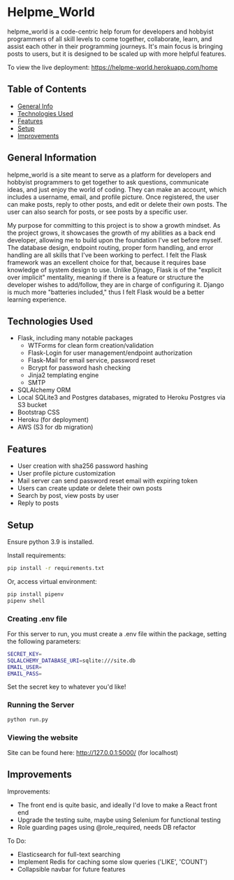 # Helpme_World
helpme_world is a code-centric help forum for developers and hobbyist programmers of all skill levels to come together, collaborate, learn, and assist each other in their programming journeys. It's main focus is bringing posts to users, but it is designed to be scaled up with more helpful features.

To view the live deployment: https://helpme-world.herokuapp.com/home


## Table of Contents
* [General Info](#general-information)
* [Technologies Used](#technologies-used)
* [Features](#features)
* [Setup](#setup)
* [Improvements](#improvements)


## General Information
helpme_world is a site meant to serve as a platform for developers and hobbyist programmers to get together to ask questions, communicate ideas, and just enjoy the world of coding. They can make an account, which includes a username, email, and profile picture. Once registered, the user can make posts, reply to other posts, and edit or delete their own posts. The user can also search for posts, or see posts by a specific user.

My purpose for committing to this project is to show a growth mindset. As the project grows, it showcases the growth of my abilities as a back end developer, allowing me to build upon the foundation I've set before myself. The database design, endpoint routing, proper form handling, and error handling are all skills that I've been working to perfect. I felt the Flask framework was an excellent choice for that, because it requires base knowledge of system design to use. Unlike Djnago, Flask is of the "explicit over implicit" mentality, meaning if there is a feature or structure the developer wishes to add/follow, they are in charge of configuring it. Django is much more "batteries included," thus I felt Flask would be a better learning experience.


## Technologies Used
- Flask, including many notable packages
    - WTForms for clean form creation/validation
    - Flask-Login for user management/endpoint authorization
    - Flask-Mail for email service, password reset
    - Bcrypt for password hash checking
    - Jinja2 templating engine
    - SMTP
- SQLAlchemy ORM
- Local SQLite3 and Postgres databases, migrated to Heroku Postgres via S3 bucket
- Bootstrap CSS
- Heroku (for deployment)
- AWS (S3 for db migration)


## Features
- User creation with sha256 password hashing
- User profile picture customization
- Mail server can send password reset email with expiring token
- Users can create update or delete their own posts
- Search by post, view posts by user
- Reply to posts


## Setup
Ensure python 3.9 is installed.

Install requirements:
```bash
pip install -r requirements.txt
```

Or, access virtual environment:
```bash
pip install pipenv
pipenv shell
```

### Creating .env file
For this server to run, you must create a .env file within the package, setting the following parameters:
```bash
SECRET_KEY=
SQLALCHEMY_DATABASE_URI=sqlite:///site.db
EMAIL_USER=
EMAIL_PASS=
```
Set the secret key to whatever you'd like!

### Running the Server

```bash
python run.py
```

### Viewing the website
Site can be found here: http://127.0.0.1:5000/
(for localhost)



## Improvements

Improvements:
- The front end is quite basic, and ideally I'd love to make a React front end
- Upgrade the testing suite, maybe using Selenium for functional testing
- Role guarding pages using @role_required, needs DB refactor

To Do:
- Elasticsearch for full-text searching
- Implement Redis for caching some slow queries ('LIKE', 'COUNT')
- Collapsible navbar for future features
